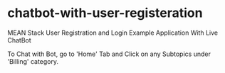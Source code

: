 # chatbot-with-user-registeration

MEAN Stack User Registration and Login Example Application With Live ChatBot

To Chat with Bot, go to 'Home' Tab and Click on any Subtopics under 'Billing' category. 
